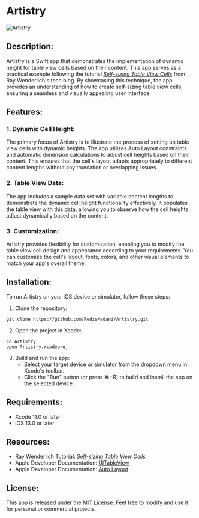 # Artistry

![Artistry](https://github.com/RedisMadani/Artistry/assets/136177376/4aa5429b-be94-4dd5-bf1b-56e27660c6a2)

## Description:
Artistry is a Swift app that demonstrates the implementation of dynamic height for table view cells based on their content. This app serves as a practical example following the tutorial [*Self-sizing Table View Cells*](https://www.raywenderlich.com/129059/self-sizing-table-view-cells) from Ray Wenderlich's tech blog. By showcasing this technique, the app provides an understanding of how to create self-sizing table view cells, ensuring a seamless and visually appealing user interface.

## Features:

### 1. Dynamic Cell Height:
The primary focus of Artistry is to illustrate the process of setting up table view cells with dynamic heights. The app utilizes Auto Layout constraints and automatic dimension calculations to adjust cell heights based on their content. This ensures that the cell's layout adapts appropriately to different content lengths without any truncation or overlapping issues.

### 2. Table View Data:
The app includes a sample data set with variable content lengths to demonstrate the dynamic cell height functionality effectively. It populates the table view with this data, allowing you to observe how the cell heights adjust dynamically based on the content.

### 3. Customization:
Artistry provides flexibility for customization, enabling you to modify the table view cell design and appearance according to your requirements. You can customize the cell's layout, fonts, colors, and other visual elements to match your app's overall theme.

## Installation:
To run Artistry on your iOS device or simulator, follow these steps:

1. Clone the repository:
```
git clone https://github.com/RedisMadani/Artistry.git
```

2. Open the project in Xcode:
```
cd Artistry
open Artistry.xcodeproj
```

3. Build and run the app:
   - Select your target device or simulator from the dropdown menu in Xcode's toolbar.
   - Click the "Run" button (or press ⌘+R) to build and install the app on the selected device.

## Requirements:
- Xcode 11.0 or later
- iOS 13.0 or later

## Resources:
- Ray Wenderlich Tutorial: [*Self-sizing Table View Cells*](https://www.raywenderlich.com/129059/self-sizing-table-view-cells)
- Apple Developer Documentation: [UITableView](https://developer.apple.com/documentation/uikit/uitableview)
- Apple Developer Documentation: [Auto Layout](https://developer.apple.com/documentation/uikit/uiview/1622572-translatesautoresizingmaskintoco)

## License:
This app is released under the [MIT License](https://opensource.org/licenses/MIT). Feel free to modify and use it for personal or commercial projects.
